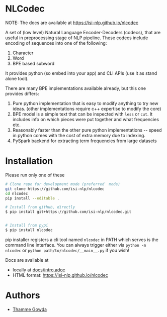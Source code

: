 # NLCodec

NOTE: The docs are available at https://isi-nlp.github.io/nlcodec

A set of (low level) Natural Language Encoder-Decoders (codecs), that are useful in preprocessing stage of 
NLP pipeline. These codecs include encoding of sequences into one of the following:
1. Character
2. Word
3. BPE based subword

It provides python (so embed into your app) and CLI APIs (use it as stand alone tool).

There are many BPE implementations available already, but this one provides differs:
1. Pure python implementation that is easy to modify anything to try new ideas. 
  (other implementations require c++ expertise to modify the core) 
2. BPE model is a simple text that can be inspected with `less` or `cut`. It includes info on which pieces were put together and what frequencies etc. 
3. Reasonably faster than the other pure python implementations -- speed in python comes with the cost of extra memory due to indexing.
4. PySpark backend for extracting term frequencies from large datasets 


# Installation 
Please run only one of these
```bash
# Clone repo for development mode (preferred  mode)
git clone https://github.com/isi-nlp/nlcodec
cd nlcodec
pip install --editable . 

# Install from github, directly
$ pip install git+https://github.com/isi-nlp/nlcodec.git


# Install from pypi
$ pip install nlcodec
```
pip installer registers a cli tool named `nlcodec` in PATH
 which serves is the command line interface.
  You can always trigger either via `python -m nlcodec` or 
 `python path/to/nlcodec/__main__.py` if you wish!

Docs are available at  
- locally at [docs/intro.adoc](docs/intro.adoc)
- HTML format: https://isi-nlp.github.io/nlcodec


# Authors 
+ [Thamme Gowda](https://twitter.com/thammegowda) 
